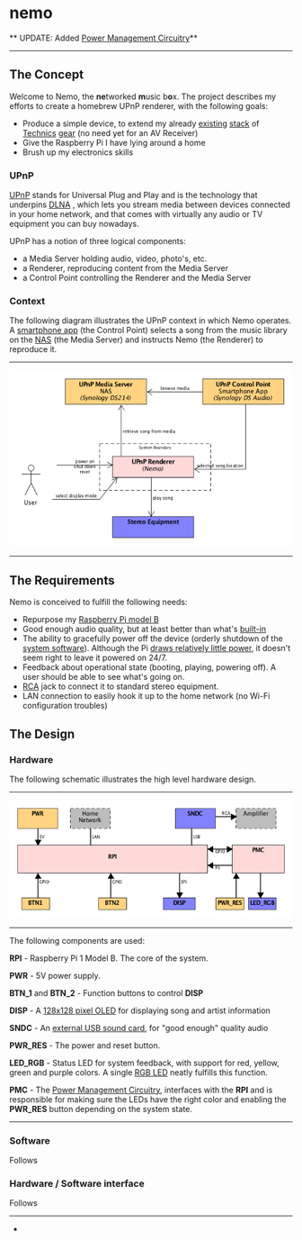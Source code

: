 # nemo

** UPDATE: Added [Power Management Circuitry](PMC.md)**

- - -
## The Concept

Welcome to Nemo, the **ne**tworked **m**usic b**o**x. The project describes my efforts to create a homebrew UPnP renderer, with the following goals:

* Produce a simple device, to extend my already [existing][ref-tuner] [stack][ref-cdplayer] of [Technics][ref-amplifier] [gear][ref-equalizer] (no need yet for an AV Receiver)
* Give the Raspberry Pi I have lying around a home
* Brush up my electronics skills

### UPnP

[UPnP][ref-upnp] stands for Universal Plug and Play and is the technology that underpins [DLNA][ref-dlna] , which lets you stream media between devices connected in your home network, and that comes with virtually any audio or TV equipment you can buy nowadays.

UPnP has a notion of three logical components:

* a Media Server holding audio, video, photo's, etc.
* a Renderer, reproducing content from the Media Server
* a Control Point controlling the Renderer and the Media Server 


### Context
The following diagram illustrates the UPnP context in which Nemo operates. A [smartphone app][ref-app] (the Control Point) selects a song from the music library on the [NAS][ref-nas] (the Media Server) and instructs Nemo (the Renderer) to reproduce it.

- - -
![Context](diagrams/generated/Concept.png)
- - -

## The Requirements
Nemo is conceived to fulfill the following needs:

* Repurpose my [Raspberry Pi model B][ref-pi]
* Good enough audio quality, but at least better than what's [built-in][ref-pi-audio]
* The ability to gracefully power off the device (orderly shutdown of the [system software][ref-raspbian]). Although the Pi [draws relatively little power][ref-pi-power], it doesn't seem right to leave it powered on 24/7.
* Feedback about operational state (booting, playing, powering off). A user should be able to see what's going on.
* [RCA][ref-rca-jack] jack to connect it to standard stereo equipment.
* LAN connection to easily hook it up to the home network (no Wi-Fi configuration troubles)

## The Design
### Hardware
The following schematic illustrates the high level hardware design.
- - -
![Block diagram](diagrams/generated/BlockDiagram.png)
- - -
The following components are used:

**RPI** - Raspberry Pi 1 Model B. The core of the system.

**PWR** - 5V power supply.

**BTN_1** and **BTN_2** - Function buttons to control **DISP**

**DISP** - A [128x128 pixel OLED][ref-oled] for displaying song and artist information

**SNDC** - An [external USB sound card][ref-usb-sound], for "good enough" quality audio

**PWR_RES** - The power and reset button.

**LED_RGB** - Status LED for system feedback, with support for red, yellow, green and purple colors. A single [RGB LED][ref-led] neatly fulfills this function.

**PMC** - The [Power Management Circuitry](PMC.md), interfaces with the **RPI** and is responsible for making sure the LEDs have the right color and enabling the **PWR_RES** button depending on the system state.

- - - 

### Software

Follows

### Hardware / Software interface

Follows

- - - 
- 







[ref-upnp]: http://en.wikipedia.org/wiki/Universal_Plug_and_Play
[ref-dlna]: http://www.dlna.org
[ref-amplifier]: http://www.hifiengine.com/manual_library/technics/su-x955.shtml
[ref-equalizer]: http://www.hifiengine.com/manual_library/technics/sh-e66.shtml
[ref-tuner]: https://www.hifiengine.com/manual_library/technics/sl-pj27a.shtml
[ref-cdplayer]: http://www.hifiengine.com/manual_library/technics/st-x933l.shtml
[ref-nas]: http://www.synology.com/en-us/products
[ref-app]: http://itunes.apple.com/us/app/ds-audio/id321495303?mt=8
[ref-pi]: http://www.raspberrypi.org/products/model-b/
[ref-pi-audio]: http://raspberrypi.stackexchange.com/questions/3626/how-to-get-better-audio-quality-from-audio-jack-output
[ref-raspbian]: http://raspbian.org
[ref-pi-power]: http://www.pidramble.com/wiki/benchmarks/power-consumption
[ref-rca-jack]: http://www.lifewire.com/rca-jack-definition-3134804
[ref-usb-sound]: http://www.google.nl/search?q=HDE+7.1+channel+booster
[ref-oled]: http://www.google.nl/search?q=128x128+OLED
[ref-led]: http://www.google.nl/search?q=diffused+RGB+LED+5mm